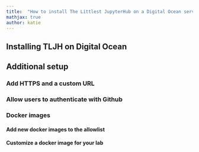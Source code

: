 ```yaml
---
title:  "How to install The Littlest JupyterHub on a Digital Ocean server for your lab"
mathjax: true
author: katie
---
```


## Installing TLJH on Digital Ocean

## Additional setup

### Add HTTPS and a custom URL

### Allow users to authenticate with Github 

### Docker images

#### Add new docker images to the allowlist

#### Customize a docker image for your lab 

